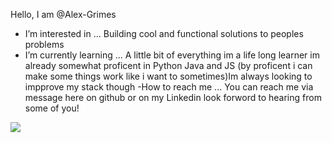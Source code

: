 Hello, I am @Alex-Grimes
- I’m interested in ... Building cool and functional solutions to peoples problems
- I’m currently learning ... A little bit of everything im a life long learner im already somewhat proficent in Python Java and JS (by proficent i can make some things work like i want to sometimes)Im always looking to impprove my stack though 
-How to reach me ... You can reach me via message here on github or on my Linkedin look forword to hearing from some of you!

<img align="center" src="https://camo.githubusercontent.com/6b924e66eec2a7cdd91d3df4bf837bb650e5f3e1156a40cec657af2fa070dae7/68747470733a2f2f6769746875622d726561646d652d73746174732e76657263656c2e6170702f6170692f746f702d6c616e67732f3f757365726e616d653d4d617274696e4865696e7a26686964653d6a6176612c68746d6c2c746578267469746c655f636f6c6f723d66666666666626746578745f636f6c6f723d6339636163632669636f6e5f636f6c6f723d3262626338612662675f636f6c6f723d316431663231266c616e67735f636f756e743d33" data-canonical-src="https://github-readme-stats.vercel.app/api/top-langs/?username=Alex-Grimes;tex&amp;title_color=ffffff&amp;text_color=c9cacc&amp;icon_color=2bbc8a&amp;bg_color=1d1f21&amp" style="max-width: 100%;">
